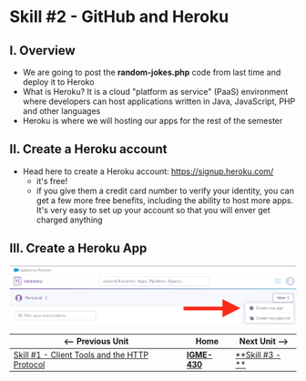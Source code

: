 # Skill #2  - GitHub and Heroku

## I. Overview

- We are going to post the **random-jokes.php** code from last time and deploy it to Heroko
- What is Heroku? It is a cloud "platform as service" (PaaS) environment where developers can host applications written in Java, JavaScript, PHP and other languages
- Heroku is where we will hosting our apps for the rest of the semester

## II. Create a Heroku account

- Head here to create a Heroku account: https://signup.heroku.com/
  - it's free!
  - if you give them a credit card number to verify your identity, you can get a few more free benefits, including the ability to host more apps. It's very easy to set up your account so that you will enver get charged anything
  
## III. Create a Heroku App
  
![screenshot](_images/ss-6.png)

| <-- Previous Unit | Home | Next Unit -->
| --- | --- | --- 
|   [Skill #1 - Client Tools and the HTTP Protocol](1-client-tools-and-http-protocol.md) |  [**IGME-430**](../) | [**Skill #3 - **]()
